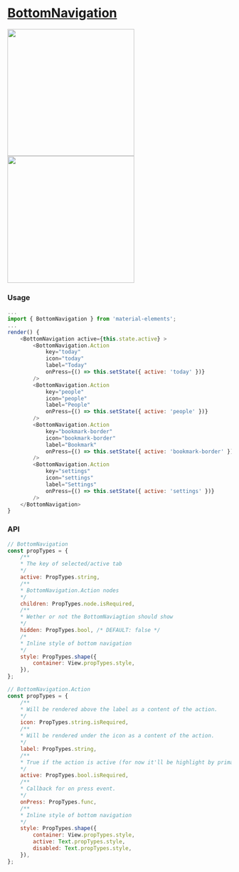 # [BottomNavigation](https://material.google.com/components/bottom-navigation.html)

<img src="https://raw.githubusercontent.com/xotahal/react-native-material-ui-demo-app/master/resources/bottom-navigation-1.gif" width="285">
<img src="https://raw.githubusercontent.com/xotahal/react-native-material-ui-demo-app/master/resources/bottom-navigation-anim.gif" width="285">

### Usage

```js
...
import { BottomNavigation } from 'material-elements';
...
render() {
    <BottomNavigation active={this.state.active} >
        <BottomNavigation.Action
            key="today"
            icon="today"
            label="Today"
            onPress={() => this.setState({ active: 'today' })}
        />
        <BottomNavigation.Action
            key="people"
            icon="people"
            label="People"
            onPress={() => this.setState({ active: 'people' })}
        />
        <BottomNavigation.Action
            key="bookmark-border"
            icon="bookmark-border"
            label="Bookmark"
            onPress={() => this.setState({ active: 'bookmark-border' })}
        />
        <BottomNavigation.Action
            key="settings"
            icon="settings"
            label="Settings"
            onPress={() => this.setState({ active: 'settings' })}
        />
    </BottomNavigation>
}
```
### API
```js
// BottomNavigation
const propTypes = {
    /**
    * The key of selected/active tab
    */
    active: PropTypes.string,
    /**
    * BottomNavigation.Action nodes
    */
    children: PropTypes.node.isRequired,
    /**
    * Wether or not the BottomNaviagtion should show
    */
    hidden: PropTypes.bool, /* DEFAULT: false */
    /*
    * Inline style of bottom navigation
    */
    style: PropTypes.shape({
        container: View.propTypes.style,
    }),
};

// BottomNavigation.Action
const propTypes = {
    /**
    * Will be rendered above the label as a content of the action.
    */
    icon: PropTypes.string.isRequired,
    /**
    * Will be rendered under the icon as a content of the action.
    */
    label: PropTypes.string,
    /**
    * True if the action is active (for now it'll be highlight by primary color)
    */
    active: PropTypes.bool.isRequired,
    /**
    * Callback for on press event.
    */
    onPress: PropTypes.func,
    /**
    * Inline style of bottom navigation
    */
    style: PropTypes.shape({
        container: View.propTypes.style,
        active: Text.propTypes.style,
        disabled: Text.propTypes.style,
    }),
};
```
